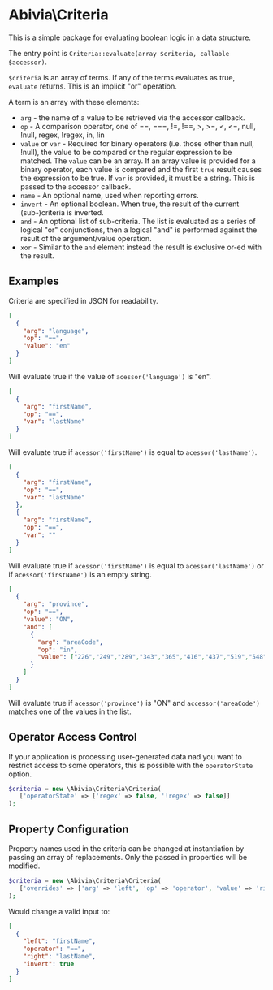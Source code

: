 # Abivia\Criteria

This is a simple package for evaluating boolean logic in a data structure.

The entry point is `Criteria::evaluate(array $criteria, callable $accessor)`.

`$criteria` is an array of terms. If any of the terms evaluates as true, `evaluate` returns.
This is an implicit "or" operation.

A term is an array with these elements:
* `arg` - the name of a value to be retrieved via the accessor callback.
* `op` - A comparison operator, one of ==, ===, !=, !==, >, >=, <, <=, null, !null, regex, !regex,
in, !in
* `value` or `var` - Required for binary operators (i.e. those other than null, !null), the value
to be compared or the regular expression to be matched. The `value` can be an array.
If an array value is provided for a binary operator, each value is compared 
and the first `true` result causes the expression to be true.
If `var` is provided, it must be a string. This is passed to the accessor callback.
* `name` - An optional name, used when reporting errors.
* `invert` - An optional boolean. When true, the result of the current (sub-)criteria is inverted.
* `and` - An optional list of sub-criteria. The list is evaluated as a series of logical "or"
conjunctions, then a logical "and" is performed against the result of the argument/value operation.
* `xor` - Similar to the `and` element instead the result is exclusive or-ed with the result.

## Examples
Criteria are specified in JSON for readability.
```json
[
  {
    "arg": "language",
    "op": "==",
    "value": "en"
  }
]
```
Will evaluate true if the value of `acessor('language')` is "en".

```json
[
  {
    "arg": "firstName",
    "op": "==",
    "var": "lastName"
  }
]
```
Will evaluate true if  `acessor('firstName')` is equal to `acessor('lastName')`.

```json
[
  {
    "arg": "firstName",
    "op": "==",
    "var": "lastName"
  },
  {
    "arg": "firstName",
    "op": "==",
    "var": ""
  }
]
```
Will evaluate true if  `acessor('firstName')` is equal to `acessor('lastName')` 
or if `acessor('firstName')` is an empty string.

```json
[
  {
    "arg": "province",
    "op": "==",
    "value": "ON",
    "and": [
      {
        "arg": "areaCode",
        "op": "in",
        "value": ["226","249","289","343","365","416","437","519","548","613","647","705","807","905"]
      }
    ]
  }
]
```
Will evaluate true if `acessor('province')` is "ON" 
and `accessor('areaCode')` matches one of the values in the list.

## Operator Access Control

If your application is processing user-generated data nad you want to
restrict access to some operators, this is possible with the 
`operatorState` option.

```php
$criteria = new \Abivia\Criteria\Criteria(
   ['operatorState' => ['regex' => false, '!regex' => false]]
);
```

## Property Configuration

Property names used in the criteria can be changed at instantiation
by passing an array of replacements.
Only the passed in properties will be modified.

```php
$criteria = new \Abivia\Criteria\Criteria(
   ['overrides' => ['arg' => 'left', 'op' => 'operator', 'value' => 'right']]
);
```

Would change a valid input to:
```json
[
  {
    "left": "firstName",
    "operator": "==",
    "right": "lastName",
    "invert": true
  }
]
```
